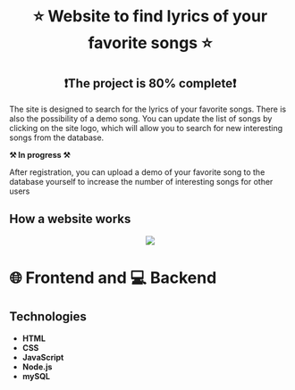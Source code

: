 <div align="center">
    <h1>  ⭐ Website to find lyrics of your favorite songs ⭐</h1>
    <h2>❗The project is 80% complete❗</h2>
</div>


The site is designed to search for the lyrics of your favorite songs. There is also the possibility of a demo song. You can update the list of songs by clicking on the site logo, which will allow you to search for new interesting songs from the database.


**⚒️ In progress ⚒️**<br>

After registration, you can upload a demo of your favorite song to the database yourself to increase the number of interesting songs for other users



## How a website works

<p align="center">
  <img src="#">
</p>

 
# 🌐 Frontend and 💻 Backend

## Technologies
- **HTML**
- **CSS**
- **JavaScript**
- **Node.js**
- **mySQL**
